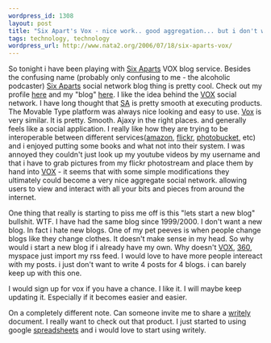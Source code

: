 ```yaml
--- 
wordpress_id: 1308
layout: post
title: "Six Apart's Vox - nice work.. good aggregation... but i don't want another blog. "
tags: technology, technology
wordpress_url: http://www.nata2.org/2006/07/18/six-aparts-vox/
---
```

So tonight i have been playing with <a href="http://www.sixapart.com/">Six Aparts</a> VOX blog service. Besides the confusing name (probably only confusing to me - the alcoholic podcaster) <a href="http://www.sixapart.com/">Six Aparts</a>  social network blog thing is pretty cool. Check out my profile <a href="http://nata2.vox.com/profile/">here</a> and my "blog" <a href="http://nata2.vox.com/profile/">here</a>. I like the idea behind the <a href="http://www.vox.com/">VOX</a> social network. I have long thought that <a href="http://www.sixapart.com/">SA</a> is pretty smooth at executing products. The Movable Type platform was always nice looking and easy to use. <a href="http://www.vox.com/">Vox</a> is very similar. It is pretty. Smooth. Ajaxy in the right places. and generally feels like a social application. I really like how they are trying to be interoperable between different services(<a href="http://www.amazon.com">amazon</a>, <a href="http://www.flickr.com">flickr</a>, <a href="http://www.photobucket.com">photobucket</a>, etc) and i enjoyed putting some books and what not into their system. I was annoyed they couldn't just look up my youtube videos by my username and that i have to grab pictures from my flickr photostream and place them by hand into <a href="http://www.vox.com/">VOX</a> - it seems that with some simple modifications they ultimately could become a very nice aggregate social network. allowing users to view and interact with all your bits and pieces from around the internet.

One thing that really is starting to piss me off is this "lets start a new blog" bullshit. WTF. I have had the same blog since 1999/2000. I don't want a new blog. In fact i hate new blogs. One of my pet peeves is when people change blogs like they change clothes. It doesn't make sense in my head. So why would i start a new blog if i already have my own. Why doesn't <a href="http://www.vox.com/">VOX</a>, <a href="http://360.yahoo.com">360</a>, myspace just import my rss feed. I would love to have more people intereact with my posts. i just don't want to write 4 posts for 4 blogs. i can barely keep up with this one.

I would sign up for vox if you have a chance. I like it. I will maybe keep updating it. Especially if it becomes easier and easier.

On a completely different note. Can someone invite me to share a <a href="http://www.writely.com/">writely</a> document. I really want to check out that product. I just started to using google <a href="http://spreadsheets.google.com">spreadsheets</a> and i would love to start using writely.
